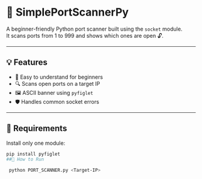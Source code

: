 # 🚪 SimplePortScannerPy

A beginner-friendly Python port scanner built using the `socket` module.  
It scans ports from 1 to 999 and shows which ones are open 🔓.

---

## 💡 Features
- 🧠 Easy to understand for beginners
- 🔍 Scans open ports on a target IP
- 🖼️ ASCII banner using `pyfiglet`
- 🛡️ Handles common socket errors

---

## 🧰 Requirements
Install only one module:
```bash
pip install pyfiglet
##🚀 How to Run

 python PORT_SCANNER.py <Target-IP>
